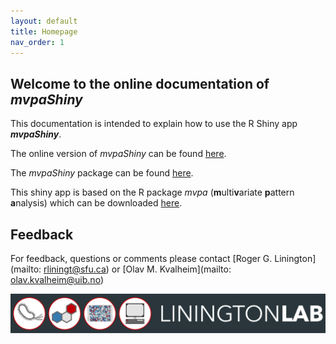 ```yaml
---
layout: default
title: Homepage
nav_order: 1
---
```


## Welcome to the online documentation of *mvpaShiny*

This documentation is intended to explain how to use the R Shiny app ***mvpaShiny***.

The online version of *mvpaShiny* can be found [here](http://www.mvpashiny.org).

The *mvpaShiny* package can be found [here](https://github.com/liningtonlab/mvpaShiny).

This shiny app is based on the R package *mvpa* (**m**ulti**v**ariate **p**attern **a**nalysis) which can be downloaded [here](https://github.com/liningtonlab/mvpa). 



## Feedback

For feedback, questions or comments please contact [Roger G. Linington](mailto: rliningt@sfu.ca) or [Olav M. Kvalheim](mailto: olav.kvalheim@uib.no)

![Linington Lab Logo](assets/images/linington_logo.PNG)
